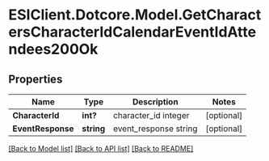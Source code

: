 # ESIClient.Dotcore.Model.GetCharactersCharacterIdCalendarEventIdAttendees200Ok
## Properties

Name | Type | Description | Notes
------------ | ------------- | ------------- | -------------
**CharacterId** | **int?** | character_id integer | [optional] 
**EventResponse** | **string** | event_response string | [optional] 

[[Back to Model list]](../README.md#documentation-for-models) [[Back to API list]](../README.md#documentation-for-api-endpoints) [[Back to README]](../README.md)

